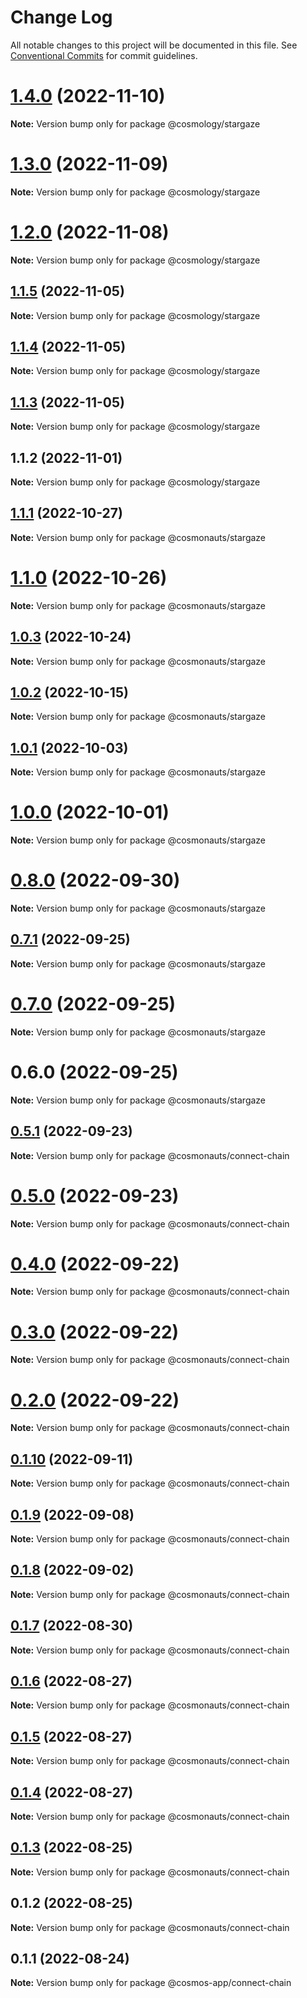 # Change Log

All notable changes to this project will be documented in this file.
See [Conventional Commits](https://conventionalcommits.org) for commit guidelines.

# [1.4.0](https://github.com/cosmology-tech/create-cosmos-app/compare/@cosmology/stargaze@1.3.0...@cosmology/stargaze@1.4.0) (2022-11-10)

**Note:** Version bump only for package @cosmology/stargaze





# [1.3.0](https://github.com/cosmology-tech/create-cosmos-app/compare/@cosmology/stargaze@1.2.0...@cosmology/stargaze@1.3.0) (2022-11-09)

**Note:** Version bump only for package @cosmology/stargaze





# [1.2.0](https://github.com/cosmology-tech/create-cosmos-app/compare/@cosmology/stargaze@1.1.5...@cosmology/stargaze@1.2.0) (2022-11-08)

**Note:** Version bump only for package @cosmology/stargaze





## [1.1.5](https://github.com/cosmology-tech/create-cosmos-app/compare/@cosmology/stargaze@1.1.4...@cosmology/stargaze@1.1.5) (2022-11-05)

**Note:** Version bump only for package @cosmology/stargaze





## [1.1.4](https://github.com/cosmology-tech/create-cosmos-app/compare/@cosmology/stargaze@1.1.3...@cosmology/stargaze@1.1.4) (2022-11-05)

**Note:** Version bump only for package @cosmology/stargaze





## [1.1.3](https://github.com/cosmology-tech/create-cosmos-app/compare/@cosmology/stargaze@1.1.2...@cosmology/stargaze@1.1.3) (2022-11-05)

**Note:** Version bump only for package @cosmology/stargaze





## 1.1.2 (2022-11-01)

**Note:** Version bump only for package @cosmology/stargaze





## [1.1.1](https://github.com/cosmology-tech/create-cosmos-app/compare/@cosmonauts/stargaze@1.1.0...@cosmonauts/stargaze@1.1.1) (2022-10-27)

**Note:** Version bump only for package @cosmonauts/stargaze





# [1.1.0](https://github.com/cosmology-tech/create-cosmos-app/compare/@cosmonauts/stargaze@1.0.3...@cosmonauts/stargaze@1.1.0) (2022-10-26)

**Note:** Version bump only for package @cosmonauts/stargaze





## [1.0.3](https://github.com/cosmology-tech/create-cosmos-app/compare/@cosmonauts/stargaze@1.0.2...@cosmonauts/stargaze@1.0.3) (2022-10-24)

**Note:** Version bump only for package @cosmonauts/stargaze





## [1.0.2](https://github.com/cosmology-tech/create-cosmos-app/compare/@cosmonauts/stargaze@1.0.1...@cosmonauts/stargaze@1.0.2) (2022-10-15)

**Note:** Version bump only for package @cosmonauts/stargaze





## [1.0.1](https://github.com/cosmology-tech/create-cosmos-app/compare/@cosmonauts/stargaze@1.0.0...@cosmonauts/stargaze@1.0.1) (2022-10-03)

**Note:** Version bump only for package @cosmonauts/stargaze





# [1.0.0](https://github.com/cosmology-tech/create-cosmos-app/compare/@cosmonauts/stargaze@0.8.0...@cosmonauts/stargaze@1.0.0) (2022-10-01)

**Note:** Version bump only for package @cosmonauts/stargaze





# [0.8.0](https://github.com/cosmology-tech/create-cosmos-app/compare/@cosmonauts/stargaze@0.7.1...@cosmonauts/stargaze@0.8.0) (2022-09-30)

**Note:** Version bump only for package @cosmonauts/stargaze





## [0.7.1](https://github.com/cosmology-tech/create-cosmos-app/compare/@cosmonauts/stargaze@0.7.0...@cosmonauts/stargaze@0.7.1) (2022-09-25)

**Note:** Version bump only for package @cosmonauts/stargaze





# [0.7.0](https://github.com/cosmology-tech/create-cosmos-app/compare/@cosmonauts/stargaze@0.6.0...@cosmonauts/stargaze@0.7.0) (2022-09-25)

**Note:** Version bump only for package @cosmonauts/stargaze





# 0.6.0 (2022-09-25)

**Note:** Version bump only for package @cosmonauts/stargaze





## [0.5.1](https://github.com/cosmology-tech/create-cosmos-app/compare/@cosmonauts/connect-chain@0.5.0...@cosmonauts/connect-chain@0.5.1) (2022-09-23)

**Note:** Version bump only for package @cosmonauts/connect-chain





# [0.5.0](https://github.com/cosmology-tech/create-cosmos-app/compare/@cosmonauts/connect-chain@0.4.0...@cosmonauts/connect-chain@0.5.0) (2022-09-23)

**Note:** Version bump only for package @cosmonauts/connect-chain





# [0.4.0](https://github.com/cosmology-tech/create-cosmos-app/compare/@cosmonauts/connect-chain@0.3.0...@cosmonauts/connect-chain@0.4.0) (2022-09-22)

**Note:** Version bump only for package @cosmonauts/connect-chain





# [0.3.0](https://github.com/cosmology-tech/create-cosmos-app/compare/@cosmonauts/connect-chain@0.2.0...@cosmonauts/connect-chain@0.3.0) (2022-09-22)

**Note:** Version bump only for package @cosmonauts/connect-chain





# [0.2.0](https://github.com/cosmology-tech/create-cosmos-app/compare/@cosmonauts/connect-chain@0.1.10...@cosmonauts/connect-chain@0.2.0) (2022-09-22)

**Note:** Version bump only for package @cosmonauts/connect-chain





## [0.1.10](https://github.com/cosmology-tech/create-cosmos-app/compare/@cosmonauts/connect-chain@0.1.9...@cosmonauts/connect-chain@0.1.10) (2022-09-11)

**Note:** Version bump only for package @cosmonauts/connect-chain





## [0.1.9](https://github.com/cosmology-tech/create-cosmos-app/compare/@cosmonauts/connect-chain@0.1.8...@cosmonauts/connect-chain@0.1.9) (2022-09-08)

**Note:** Version bump only for package @cosmonauts/connect-chain





## [0.1.8](https://github.com/cosmology-tech/create-cosmos-app/compare/@cosmonauts/connect-chain@0.1.7...@cosmonauts/connect-chain@0.1.8) (2022-09-02)

**Note:** Version bump only for package @cosmonauts/connect-chain





## [0.1.7](https://github.com/cosmology-tech/create-cosmos-app/compare/@cosmonauts/connect-chain@0.1.6...@cosmonauts/connect-chain@0.1.7) (2022-08-30)

**Note:** Version bump only for package @cosmonauts/connect-chain





## [0.1.6](https://github.com/cosmology-tech/create-cosmos-app/compare/@cosmonauts/connect-chain@0.1.5...@cosmonauts/connect-chain@0.1.6) (2022-08-27)

**Note:** Version bump only for package @cosmonauts/connect-chain





## [0.1.5](https://github.com/cosmology-tech/create-cosmos-app/compare/@cosmonauts/connect-chain@0.1.4...@cosmonauts/connect-chain@0.1.5) (2022-08-27)

**Note:** Version bump only for package @cosmonauts/connect-chain





## [0.1.4](https://github.com/cosmology-tech/create-cosmos-app/compare/@cosmonauts/connect-chain@0.1.3...@cosmonauts/connect-chain@0.1.4) (2022-08-27)

**Note:** Version bump only for package @cosmonauts/connect-chain





## [0.1.3](https://github.com/cosmology-tech/create-cosmos-app/compare/@cosmonauts/connect-chain@0.1.2...@cosmonauts/connect-chain@0.1.3) (2022-08-25)

**Note:** Version bump only for package @cosmonauts/connect-chain





## 0.1.2 (2022-08-25)

**Note:** Version bump only for package @cosmonauts/connect-chain





## 0.1.1 (2022-08-24)

**Note:** Version bump only for package @cosmos-app/connect-chain
